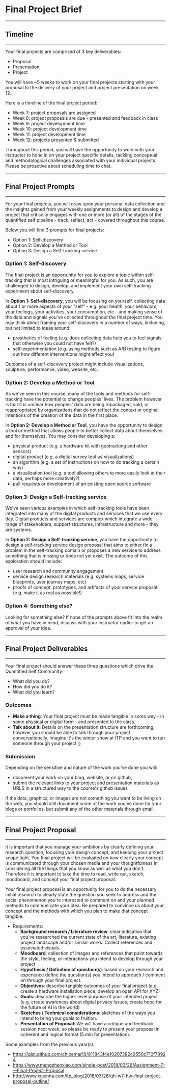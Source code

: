 # Final Project Brief

***
## Timeline
***

Your final projects are comprised of 3 key deliverables: 
- Proposal
- Presentation
- Project

You will have ~5 weeks to work on your final projects starting with your proposal to the delivery of your project and project presentation on week 12. 

Here is a timeline of the final project period:

- Week 7: project proposals are assigned
- Week 8: project proposals are due - presented and feedback in class
- Week 9: project development time
- Week 10: project development time
- Week 11: project development time
- Week 12: projects presented & submitted

Throughout this period, you will have the opportunity to work with your instructor to hone in on your project specific details, tackling conceptual and methodological challenges associated with your individual projects. Please be proactive about scheduling time to chat. 

***
## Final Project Prompts
***

For your final projects, you will draw upon your personal data collection and the insights gained from your weekly assignments to design and develop a project that critically engages with one or more (or all) of the stages of the quantified self pipeline - track, reflect, act - covered throughout this course. 

Below you will find 3 prompts for final projects:

- Option 1: Self-discovery
- Option 2: Develop a Method or Tool
- Option 3: Design a Self-tracking service

### Option 1: Self-discovery

The final project is an opportunity for you to explore a topic within self-tracking that is most intriguing or meaningful for you. As such, you are challenged to design, develop, and implement your own self-tracking experiment about self-discovery. 

In **Option 1: Self-discovery**, you will be focusing on yourself, collecting data about 1 or more aspects of your "self" - e.g. your health, your behaviors, your feelings, your activities, your consumption, etc - and making sense of the data and signals you've collected throughout the final project time. You may think about framing your self-discovery in a number of ways, including, but not limited to ideas around:

- prosthetics of feeling (e.g. does collecting data help you to feel signals that otherwise you could not have felt?)
- self-experimentation (e.g. using methods such as A/B testing to figure out how different interventions might affect you)

Outcomes of a self-discovery project might include visualizations, sculpture, performance, video, website, etc.

### Option 2: Develop a Method or Tool

As we've seen in this course, many of the tools and methods for self-tracking have the potential to change peoples' lives. The problem however is that it is unclear how peoples' data are being repackaged, sold, or reappropriated by organizations that do not reflect the context or original intentions of the creation of the data in the first place. 

In **Option 2: Develop a Method or Tool**, you have the opportunity to design a tool or method that allows people to better collect data about themselves and for themselves. You may consider developing a: 

- physical product (e.g. a hardware kit with geotracking and other sensors)
- digital product (e.g. a digital survey tool w/ visualizations)
- an algorithm (e.g. a set of instructions on how to do tracking a certain way)
- a visualization tool (e.g. a tool allowing others to more easily look at their data, perhaps more creatively?)
- pull requests or development of an existing open source software



### Option 3: Design a Self-tracking service

We've seen various examples in which self-tracking tools have been integrated into many of the digital products and services that we use every day. Digital products and services are complex which integrate a wide range of stakeholders, support structures, infrastructure and more - they are systems. 

In **Option 2: Design a Self-tracking service**, you have the opportunity to design a self-tracking service design proposal that aims to either fix a problem in the self-tracking domain or proposes a new service to address something that is missing or does not yet exist. The outcome of this exploration should include:

- user research and community engagement
- service design research materials (e.g. systems maps, service blueprints, user journey maps, etc)
- proofs of concept, prototypes, and artifacts of your service proposal (e.g. make it as real as possible!)


### Option 4: Something else?

Looking for something else? If none of the prompts above fit into the realm of what you have in mind, discuss with your instructor earlier to get an approval of your idea.

***
## Final Project Deliverables
***

Your final project should answer these three questions which drive the Quantified Self Community:

- What did you do?
- How did you do it?
- What did you learn?

### Outcomes
- **Make a thing**: Your final project must be made tangible in some way - in some physical or digital form - and presented to the class. 
- **Talk about it**: Details on the presentation structure are forthcoming, however you should be able to talk through your project conversationally. Imagine it's the winter show at ITP and you want to run someone through your project ;) 

### Submission
Depending on the sensitive and nature of the work you've done you will:
- document your work on your blog, website, or on github,
- submit the relevant links to your project and presentation materials as URLS in a structured way to the course's github issues

If the data, graphics, or images are not something you want to be living on the web, you should still document some of the work you've done for your blogs or portfolios, but submit any of the other materials through email.

***
## Final Project Proposal
***

It is important that you manage your ambitions by clearly defining your research question, focusing your design concept, and keeping your project scope tight. You final project will be evaluated on how clearly your concept is communicated through your chosen media and your thoughtfulness in considering all the things that you know as well as what you don't. Therefore it is important to take the time to read, write out, sketch, moodboard, and concept your final project proposal.  

Your final project proposal is an opportunity for you to do the necessary initial research to clearly state the question you seek to address and the social phenomenon you're interested to comment on and your planned methods to communicate your idea. Be prepared to convince us about your concept and the methods with which you plan to make that concept tangible. 

- Requirements:
    - **Background research / Literature review**: clear indication that you've researched the current state of the art, literature, existing project landscape and/or similar works. Collect references and associated visuals.
    - **Moodboard**: collection of images and references that point towards the style, feeling, or interactions you intend to develop through your project
    - **Hypothesis / Definition of question(s)**: based on your research and experience define the question(s) you intend to approach / comment on through your final project.
    - **Objectives**: describe tangible outcomes of your final project (e.g. create a hardware installation piece, develop an open API for XYZ)
    - **Goals**: describe the higher level purpose of your intended project (e.g. create awareness about digital privacy issues, create hope for the future of AI in the world)
    - **Sketches / Technical considerations**: sketches of the ways you intend to bring your goals to fruition.
    - **Presentation of Proposal**: We will have a critique and feedback session next week, so please be ready to present your proposal in coherent and logical format (5 min for presentation).

Some examples from the previous year(s):
- https://gist.github.com/chloemar10/811843f4e10207382c9550c710f78924
- https://www.mengzhenxiao.com/single-post/2018/03/26/Assignment-7---Final-Project-Proposal
- http://www.xujenna.com/itp_blog/2018/03/26/qh-w7-hw-final-project-proposal-outline/

